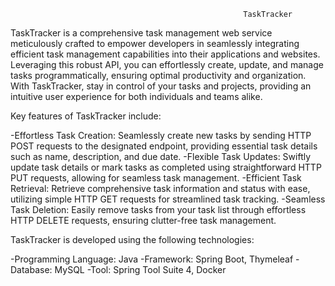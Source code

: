                                                         TaskTracker

TaskTracker is a comprehensive task management web service meticulously crafted to empower developers in seamlessly integrating efficient task management capabilities into their applications and websites. Leveraging this robust API, you can effortlessly create, update, and manage tasks programmatically, ensuring optimal productivity and organization. With TaskTracker, stay in control of your tasks and projects, providing an intuitive user experience for both individuals and teams alike.

Key features of TaskTracker include:

-Effortless Task Creation: Seamlessly create new tasks by sending HTTP POST requests to the designated endpoint, providing essential task details such as name, description, and due date.
-Flexible Task Updates: Swiftly update task details or mark tasks as completed using straightforward HTTP PUT requests, allowing for seamless task management.
-Efficient Task Retrieval: Retrieve comprehensive task information and status with ease, utilizing simple HTTP GET requests for streamlined task tracking.
-Seamless Task Deletion: Easily remove tasks from your task list through effortless HTTP DELETE requests, ensuring clutter-free task management.

TaskTracker is developed using the following technologies:

-Programming Language: Java
-Framework: Spring Boot, Thymeleaf
-Database: MySQL
-Tool: Spring Tool Suite 4, Docker
